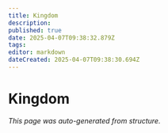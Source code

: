 ```yaml
---
title: Kingdom
description: 
published: true
date: 2025-04-07T09:38:32.879Z
tags: 
editor: markdown
dateCreated: 2025-04-07T09:38:30.694Z
---
```


# Kingdom

*This page was auto-generated from structure.*